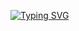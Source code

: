 [![Typing SVG](https://readme-typing-svg.demolab.com/?lines=Welcome+to+my+Home;Dota+offlaner+who+retired+early)](https://git.io/typing-svg)
